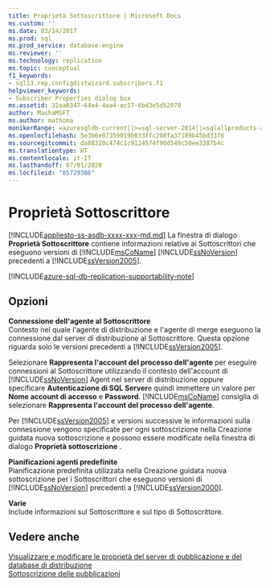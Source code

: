 ```yaml
---
title: Proprietà Sottoscrittore | Microsoft Docs
ms.custom: ''
ms.date: 03/14/2017
ms.prod: sql
ms.prod_service: database-engine
ms.reviewer: ''
ms.technology: replication
ms.topic: conceptual
f1_keywords:
- sql13.rep.configdistwizard.subscribers.f1
helpviewer_keywords:
- Subscriber Properties dialog box
ms.assetid: 32aa0347-64e4-4aa4-ac57-6bd3e5d52070
author: MashaMSFT
ms.author: mathoma
monikerRange: =azuresqldb-current||>=sql-server-2014||=sqlallproducts-allversions
ms.openlocfilehash: 5e3b6e07359019b033ffc208fa37189b45bd33f6
ms.sourcegitcommit: da88320c474c1c9124574f90d549c50ee3387b4c
ms.translationtype: HT
ms.contentlocale: it-IT
ms.lasthandoff: 07/01/2020
ms.locfileid: "85729386"
---
```

# <a name="subscriber-properties"></a>Proprietà Sottoscrittore
[!INCLUDE[appliesto-ss-asdb-xxxx-xxx-md.md](../../includes/applies-to-version/sql-asdb.md)]
  La finestra di dialogo **Proprietà Sottoscrittore** contiene informazioni relative ai Sottoscrittori che eseguono versioni di [!INCLUDE[msCoName](../../includes/msconame-md.md)] [!INCLUDE[ssNoVersion](../../includes/ssnoversion-md.md)] precedenti a [!INCLUDE[ssVersion2005](../../includes/ssversion2005-md.md)].  

[!INCLUDE[azure-sql-db-replication-supportability-note](../../includes/azure-sql-db-replication-supportability-note.md)]

  
## <a name="options"></a>Opzioni  
 **Connessione dell'agente al Sottoscrittore**  
 Contesto nel quale l'agente di distribuzione e l'agente di merge eseguono la connessione dal server di distribuzione al Sottoscrittore. Questa opzione riguarda solo le versioni precedenti a [!INCLUDE[ssVersion2005](../../includes/ssversion2005-md.md)].  
  
 Selezionare **Rappresenta l'account del processo dell'agente** per eseguire connessioni al Sottoscrittore utilizzando il contesto dell'account di [!INCLUDE[ssNoVersion](../../includes/ssnoversion-md.md)] Agent nel server di distribuzione oppure specificare **Autenticazione di SQL Server**e quindi immettere un valore per **Nome account di accesso** e **Password**. [!INCLUDE[msCoName](../../includes/msconame-md.md)] consiglia di selezionare **Rappresenta l'account del processo dell'agente**.  
  
 Per [!INCLUDE[ssVersion2005](../../includes/ssversion2005-md.md)] e versioni successive le informazioni sulla connessione vengono specificate per ogni sottoscrizione nella Creazione guidata nuova sottoscrizione e possono essere modificate nella finestra di dialogo **Proprietà sottoscrizione** .  
  
 **Pianificazioni agenti predefinite**  
 Pianificazione predefinita utilizzata nella Creazione guidata nuova sottoscrizione per i Sottoscrittori che eseguono versioni di [!INCLUDE[ssNoVersion](../../includes/ssnoversion-md.md)] precedenti a [!INCLUDE[ssVersion2000](../../includes/ssversion2000-md.md)].  
  
 **Varie**  
 Include informazioni sul Sottoscrittore e sul tipo di Sottoscrittore.  
  
## <a name="see-also"></a>Vedere anche  
 [Visualizzare e modificare le proprietà del server di pubblicazione e del database di distribuzione](../../relational-databases/replication/view-and-modify-distributor-and-publisher-properties.md)   
 [Sottoscrizione delle pubblicazioni](../../relational-databases/replication/subscribe-to-publications.md)  
  
  
